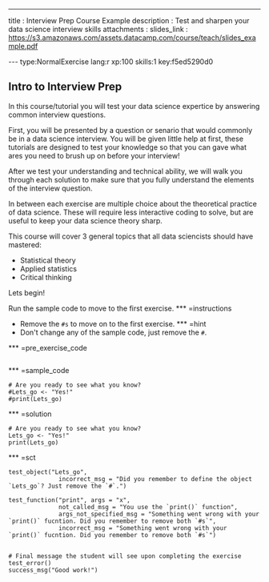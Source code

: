 ---
title       : Interview Prep Course Example
description : Test and sharpen your data science interview skills
attachments :
  slides_link : https://s3.amazonaws.com/assets.datacamp.com/course/teach/slides_example.pdf

--- type:NormalExercise lang:r xp:100 skills:1 key:f5ed5290d0
## Intro to Interview Prep

In this course/tutorial you will test your data science expertice by answering common interview questions. 

First, you will be presented by a question or senario that would commonly be in a data science interview. You will be given little help at first, these tutorials are designed to test your knowledge so that you can gave what ares you need to brush up on before your interview!

After we test your understanding and technical ability, we will walk you through each solution to make sure that you fully understand the elements of the interview question.

In between each exercise are multiple choice about the theoretical practice of data science. These will require less interactive coding to solve, but are useful to keep your data science theory sharp. 

This course will cover 3 general topics that all data sciencists should have mastered:

- Statistical theory
- Applied statistics
- Critical thinking 

Lets begin!

Run the sample code to move to the first exercise.
*** =instructions
- Remove the `#s` to move on to the first exercise.
*** =hint
- Don't change any of the sample code, just remove the `#`. 

*** =pre_exercise_code
```{r}

```

*** =sample_code
```{r}
# Are you ready to see what you know?
#Lets_go <- "Yes!"
#print(Lets_go)
```

*** =solution
```{r}
# Are you ready to see what you know?
Lets_go <- "Yes!"
print(Lets_go)
```

*** =sct
```{r}
test_object("Lets_go",
              incorrect_msg = "Did you remember to define the object `Lets_go`? Just remove the `#`.")

test_function("print", args = "x",
              not_called_msg = "You use the `print()` function",
              args_not_specified_msg = "Something went wrong with your `print()` fucntion. Did you remember to remove both `#s`",
              incorrect_msg = "Something went wrong with your `print()` fucntion. Did you remember to remove both `#s`")


# Final message the student will see upon completing the exercise
test_error()
success_msg("Good work!")
```
